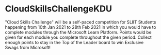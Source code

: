 # CloudSkillsChallengeKDU
"Cloud Skills Challenge" will be a self-paced competition for SLIIT Students happening from 10th Jan 2021 to 28th Feb 2021 in which you would have to complete modules through the Microsoft Learn Platform. Points would be given for each module you complete throughout the given period. Collect enough points to stay in the Top of the Leader board to win Exclusive Swags from Microsoft!
